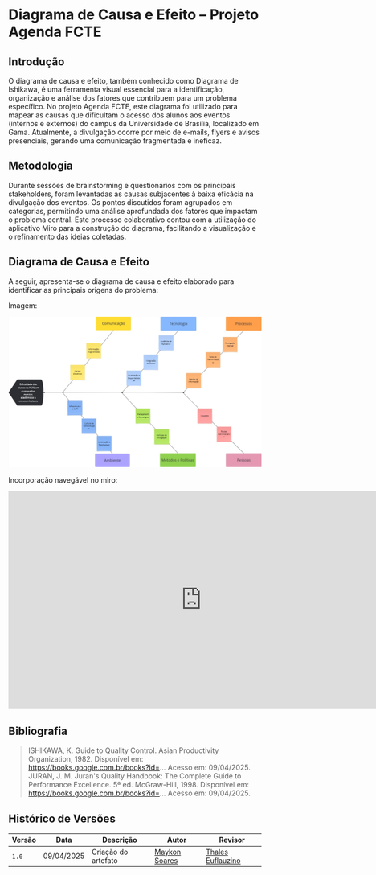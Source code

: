 # Diagrama de Causa e Efeito – Projeto Agenda FCTE

## Introdução

O diagrama de causa e efeito, também conhecido como Diagrama de Ishikawa, é uma ferramenta visual essencial para a identificação, organização e análise dos fatores que contribuem para um problema específico. No projeto Agenda FCTE, este diagrama foi utilizado para mapear as causas que dificultam o acesso dos alunos aos eventos (internos e externos) do campus da Universidade de Brasília, localizado em Gama. Atualmente, a divulgação ocorre por meio de e-mails, flyers e avisos presenciais, gerando uma comunicação fragmentada e ineficaz.

## Metodologia

Durante sessões de brainstorming e questionários com os principais stakeholders, foram levantadas as causas subjacentes à baixa eficácia na divulgação dos eventos. Os pontos discutidos foram agrupados em categorias, permitindo uma análise aprofundada dos fatores que impactam o problema central. Este processo colaborativo contou com a utilização do aplicativo Miro para a construção do diagrama, facilitando a visualização e o refinamento das ideias coletadas.

## Diagrama de Causa e Efeito

A seguir, apresenta-se o diagrama de causa e efeito elaborado para identificar as principais origens do problema:

Imagem:

![Figura 7: FishboneDiagram](./assets/FishboneDiagram.jpg)

Incorporação navegável no miro:

<iframe width="768" height="432" src="https://miro.com/app/embed/uXjVIE8mTKo=/?pres=1&frameId=3458764624278692738&embedId=877888989234" frameborder="0" scrolling="no" allow="fullscreen; clipboard-read; clipboard-write" allowfullscreen></iframe>

## Bibliografia

> ISHIKAWA, K. Guide to Quality Control. Asian Productivity Organization, 1982. Disponível em: https://books.google.com.br/books?id=... Acesso em: 09/04/2025.  
> JURAN, J. M. Juran's Quality Handbook: The Complete Guide to Performance Excellence. 5ª ed. McGraw-Hill, 1998. Disponível em: https://books.google.com.br/books?id=... Acesso em: 09/04/2025.  


## Histórico de Versões

| Versão | Data       | Descrição              | Autor                                          | Revisor                                     |
|--------|------------|------------------------|------------------------------------------------|---------------------------------------------|
| `1.0`  | 09/04/2025 | Criação do artefato    | [Maykon Soares](https://www.github.com/maykonjuso)    | [Thales Euflauzino](https://www.github.com/thaleseuflauzino) |